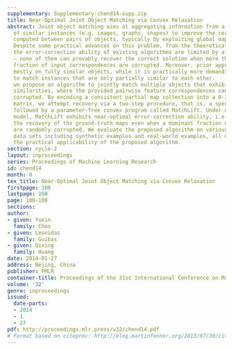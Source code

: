 ```yaml
---
supplementary: Supplementary:chend14-supp.zip
title: Near-Optimal Joint Object Matching via Convex Relaxation
abstract: Joint object matching aims at aggregating information from a large collection
  of similar instances (e.g. images, graphs, shapes) to improve the correspondences
  computed between pairs of objects, typically by exploiting global map compatibility.
  Despite some practical advances on this problem, from the theoretical point of view,
  the error-correction ability of existing algorithms are limited by a constant barrier
  — none of them can provably recover the correct solution when more than a constant
  fraction of input correspondences are corrupted. Moreover, prior approaches focus
  mostly on fully similar objects, while it is practically more demanding and realistic
  to match instances that are only partially similar to each other.      In this paper,
  we propose an algorithm to jointly match multiple objects that exhibit only partial
  similarities, where the provided pairwise feature correspondences can be densely
  corrupted. By encoding a consistent partial map collection into a 0-1 semidefinite
  matrix, we attempt recovery via a two-step procedure, that is, a spectral technique
  followed by a parameter-free convex program called MatchLift. Under a natural randomized
  model, MatchLift exhibits near-optimal error-correction ability, i.e. it guarantees
  the recovery of the ground-truth maps even when a dominant fraction of the inputs
  are randomly corrupted. We evaluate the proposed algorithm on various benchmark
  data sets including synthetic examples and real-world examples, all of which confirm
  the practical applicability of the proposed algorithm.
section: cycle-2
layout: inproceedings
series: Proceedings of Machine Learning Research
id: chend14
month: 0
tex_title: Near-Optimal Joint Object Matching via Convex Relaxation
firstpage: 100
lastpage: 108
page: 100-108
sections: 
author:
- given: Yuxin
  family: Chen
- given: Leonidas
  family: Guibas
- given: Qixing
  family: Huang
date: 2014-01-27
address: Bejing, China
publisher: PMLR
container-title: Proceedings of the 31st International Conference on Machine Learning
volume: '32'
genre: inproceedings
issued:
  date-parts:
  - 2014
  - 1
  - 27
pdf: http://proceedings.mlr.press/v32/chend14.pdf
# Format based on citeproc: http://blog.martinfenner.org/2013/07/30/citeproc-yaml-for-bibliographies/
---
```


